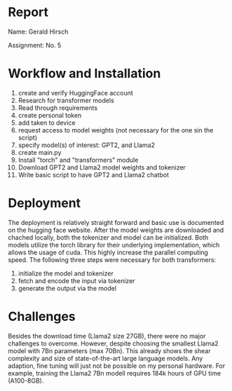 # Report
Name: Gerald Hirsch

Assignment: No. 5

# Workflow and Installation
1. create and verify HuggingFace account
2. Research for transformer models
3. Read through requirements
4. create personal token
5. add taken to device
6. request access to model weights (not necessary for the one sin the script)
7. specify model(s) of interest: GPT2, and Llama2
8. create main.py
9. Install "torch" and "transformers" module
10. Download GPT2 and Llama2 model weights and tokenizer
11. Write basic script to have GPT2 and Llama2 chatbot

# Deployment

The deployment is relatively straight forward and basic use is documented on the hugging face website. After the model weights are downloaded and chached locally, both the tokenizer and model can be initialized. Both models utilize the torch library for their underlying implementation, which allows the usage of cuda. This highly increase the parallel computing speed. The following three steps were necessary for both transformers:

1. initialize the model and tokenizer
2. fetch and encode the input via tokenizer
3. generate the output via the model

# Challenges

Besides the download time (Llama2 size 27GB), there were no major challenges to overcome. However, despite choosing the smallest Llama2 model with 7Bn parameters (max 70Bn). This already shows the shear complexity and size of state-of-the-art large language models. Any adaption, fine tuning will just not be possible on my personal hardware. For example, training the Llama2 7Bn modell requires 184k hours of GPU time (A100-8GB).